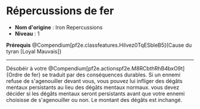 # Répercussions de fer

 * **Nom d'origine** : Iron Repercussions
 * **Niveau** : 1


<p><strong>Prérequis</strong> @Compendium[pf2e.classfeatures.HiIvez0TqESbleB5]{Cause du tyran [Loyal Mauvais]} </p>
<hr>
<p>Désobéir à votre @Compendium[pf2e.actionspf2e.M8RCbthRhB4bxO9t]{Ordre de fer} se traduit par des conséquences durables. Si un ennemi refuse de s'agenouiller devant vous, vous pouvez lui infliger des dégâts mentaux persistants au lieu des dégâts mentaux normaux. vous devez décider si les dégâts mentaux seront persistants avant que votre ennemi choisisse de s'agenouiller ou non. Le montant des dégâts est inchangé.</p>